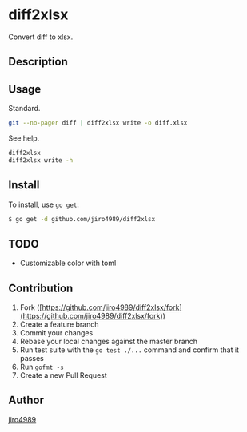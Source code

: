 # diff2xlsx

Convert diff to xlsx.

## Description

## Usage
Standard.

```bash
git --no-pager diff | diff2xlsx write -o diff.xlsx
```

See help.

```bash
diff2xlsx
diff2xlsx write -h
```

## Install

To install, use `go get`:

```bash
$ go get -d github.com/jiro4989/diff2xlsx
```

## TODO

- Customizable color with toml

## Contribution

1. Fork ([https://github.com/jiro4989/diff2xlsx/fork](https://github.com/jiro4989/diff2xlsx/fork))
1. Create a feature branch
1. Commit your changes
1. Rebase your local changes against the master branch
1. Run test suite with the `go test ./...` command and confirm that it passes
1. Run `gofmt -s`
1. Create a new Pull Request

## Author

[jiro4989](https://github.com/jiro4989)
